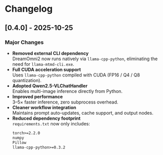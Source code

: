 # Changelog

## [0.4.0] - 2025-10-25
### Major Changes
- **Removed external CLI dependency**  
  DreamOmni2 now runs natively via `llama-cpp-python`, eliminating the need for `llama-mtmd-cli.exe`.
- **Full CUDA acceleration support**  
  Uses `llama-cpp-python` compiled with CUDA (FP16 / Q4 / Q8 quantization).
- **Adopted Qwen2.5-VLChatHandler**  
  Enables multi-image inference directly from Python.
- **Improved performance**  
  3–5× faster inference, zero subprocess overhead.
- **Cleaner workflow integration**  
  Maintains prompt auto-updates, cache support, and output nodes.
- **Reduced dependency footprint**  
  `requirements.txt` now only includes:
  ```txt
  torch>=2.2.0
  numpy
  Pillow
  llama-cpp-python>=0.3.2

